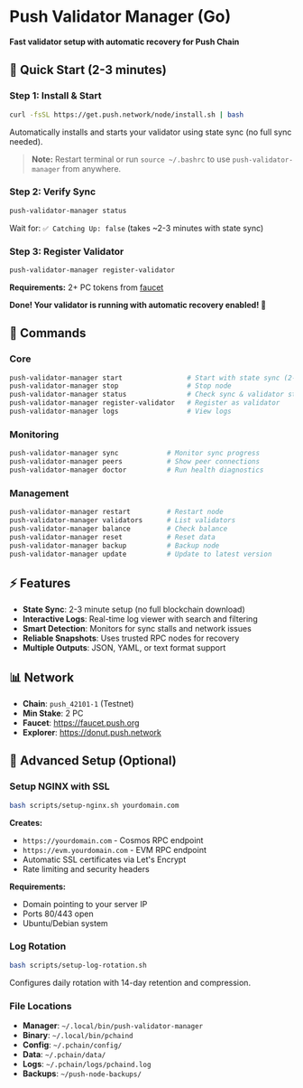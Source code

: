 # Push Validator Manager (Go)

**Fast validator setup with automatic recovery for Push Chain**

## 🚀 Quick Start (2-3 minutes)

### Step 1: Install & Start
```bash
curl -fsSL https://get.push.network/node/install.sh | bash
```
Automatically installs and starts your validator using state sync (no full sync needed).

> **Note:** Restart terminal or run `source ~/.bashrc` to use `push-validator-manager` from anywhere.

### Step 2: Verify Sync
```bash
push-validator-manager status
```
Wait for: `✅ Catching Up: false` (takes ~2-3 minutes with state sync)

### Step 3: Register Validator
```bash
push-validator-manager register-validator
```
**Requirements:** 2+ PC tokens from [faucet](https://faucet.push.org)

**Done! Your validator is running with automatic recovery enabled! 🎉**

## 📖 Commands

### Core
```bash
push-validator-manager start                # Start with state sync (2-3 min)
push-validator-manager stop                 # Stop node
push-validator-manager status               # Check sync & validator status
push-validator-manager register-validator   # Register as validator
push-validator-manager logs                 # View logs
```

### Monitoring
```bash
push-validator-manager sync            # Monitor sync progress
push-validator-manager peers           # Show peer connections
push-validator-manager doctor          # Run health diagnostics
```

### Management
```bash
push-validator-manager restart         # Restart node
push-validator-manager validators      # List validators
push-validator-manager balance         # Check balance
push-validator-manager reset           # Reset data
push-validator-manager backup          # Backup node
push-validator-manager update          # Update to latest version
```

## ⚡ Features

- **State Sync**: 2-3 minute setup (no full blockchain download)
- **Interactive Logs**: Real-time log viewer with search and filtering
- **Smart Detection**: Monitors for sync stalls and network issues
- **Reliable Snapshots**: Uses trusted RPC nodes for recovery
- **Multiple Outputs**: JSON, YAML, or text format support

## 📊 Network

- **Chain**: `push_42101-1` (Testnet)
- **Min Stake**: 2 PC
- **Faucet**: https://faucet.push.org
- **Explorer**: https://donut.push.network


## 🔧 Advanced Setup (Optional)

### Setup NGINX with SSL
```bash
bash scripts/setup-nginx.sh yourdomain.com
```
**Creates:**
- `https://yourdomain.com` - Cosmos RPC endpoint
- `https://evm.yourdomain.com` - EVM RPC endpoint
- Automatic SSL certificates via Let's Encrypt
- Rate limiting and security headers

**Requirements:**
- Domain pointing to your server IP
- Ports 80/443 open
- Ubuntu/Debian system

### Log Rotation
```bash
bash scripts/setup-log-rotation.sh
```
Configures daily rotation with 14-day retention and compression.

### File Locations
- **Manager**: `~/.local/bin/push-validator-manager`
- **Binary**: `~/.local/bin/pchaind`
- **Config**: `~/.pchain/config/`
- **Data**: `~/.pchain/data/`
- **Logs**: `~/.pchain/logs/pchaind.log`
- **Backups**: `~/push-node-backups/`
